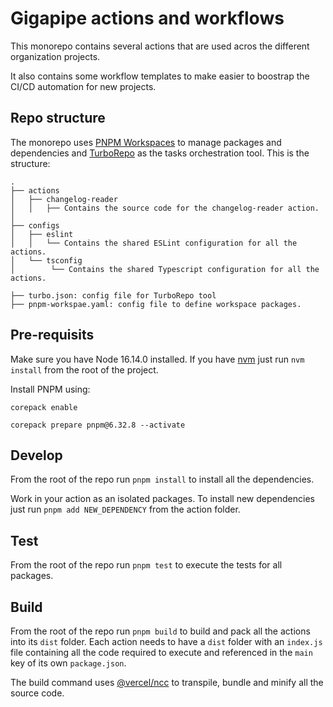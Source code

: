 # Gigapipe actions and workflows

This monorepo contains several actions that are used acros the different organization projects.

It also contains some workflow templates to make easier to boostrap the CI/CD automation for new projects.

## Repo structure

The monorepo uses [PNPM Workspaces](https://pnpm.io/6.x/workspaces) to manage packages and dependencies and [TurboRepo](https://turborepo.org/) as the tasks orchestration tool. This is the structure:

```
.
├── actions
│   ├── changelog-reader
│   │   ├── Contains the source code for the changelog-reader action.
│
├── configs
│   ├── eslint
│   │   └── Contains the shared ESLint configuration for all the actions.
│   └── tsconfig
│        └── Contains the shared Typescript configuration for all the actions.

├── turbo.json: config file for TurboRepo tool
├── pnpm-workspae.yaml: config file to define workspace packages.

```

## Pre-requisits

Make sure you have Node 16.14.0 installed. If you have [nvm](https://github.com/nvm-sh/nvm) just run `nvm install` from the root of the project.

Install PNPM using:

```
corepack enable

corepack prepare pnpm@6.32.8 --activate

```

## Develop

From the root of the repo run `pnpm install` to install all the dependencies.

Work in your action as an isolated packages. To install new dependencies just run `pnpm add NEW_DEPENDENCY` from the action folder.

## Test

From the root of the repo run `pnpm test` to execute the tests for all packages.

## Build

From the root of the repo run `pnpm build` to build and pack all the actions into its `dist` folder. Each action needs to have a `dist` folder with an `index.js` file containing all the code required to execute and referenced in the `main` key of its own `package.json`.

The build command uses [@vercel/ncc](https://github.com/vercel/ncc) to transpile, bundle and minify all the source code.
